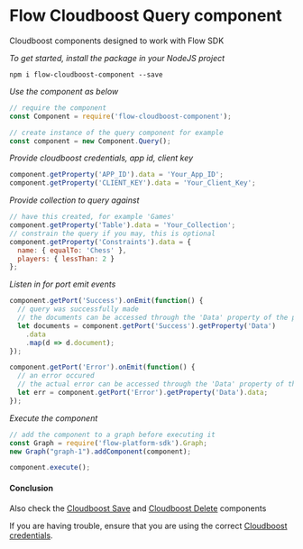 # Flow Cloudboost Query component
Cloudboost components designed to work with Flow SDK

*To get started, install the package in your NodeJS project*

```
npm i flow-cloudboost-component --save
```

*Use the component as below*

```javascript
// require the component
const Component = require('flow-cloudboost-component');

// create instance of the query component for example
const component = new Component.Query();
```

*Provide cloudboost credentials, app id, client key*

```javascript
component.getProperty('APP_ID').data = 'Your_App_ID';
component.getProperty('CLIENT_KEY').data = 'Your_Client_Key';
```

*Provide collection to query against*

```javascript
// have this created, for example 'Games'
component.getProperty('Table').data = 'Your_Collection';
// constrain the query if you may, this is optional
component.getProperty('Constraints').data = {
  name: { equalTo: 'Chess' },
  players: { lessThan: 2 }
};
```

*Listen in for port emit events*
```javascript
component.getPort('Success').onEmit(function() {
  // query was successfully made
  // the documents can be accessed through the 'Data' property of the port
  let documents = component.getPort('Success').getProperty('Data')
    .data
    .map(d => d.document);
});

component.getPort('Error').onEmit(function() {
  // an error occured
  // the actual error can be accessed through the 'Data' property of the port
  let err = component.getPort('Error').getProperty('Data').data;
});
```

*Execute the component*
```javascript
// add the component to a graph before executing it
const Graph = require('flow-platform-sdk').Graph;
new Graph("graph-1").addComponent(component);

component.execute();
```

#### Conclusion

Also check the [Cloudboost Save](./save.md) and [Cloudboost Delete](./delete.md) components

If you are having trouble, ensure that you are using the correct [Cloudboost credentials](https://cloudboost.io/).